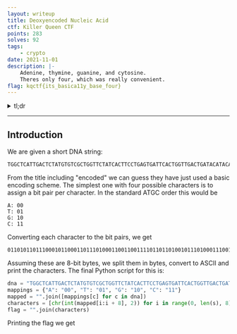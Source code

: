 ```yaml
---
layout: writeup
title: Deoxyencoded Nucleic Acid
ctf: Killer Queen CTF
points: 283
solves: 92
tags: 
    - crypto
date: 2021-11-01
description: |-
    Adenine, thymine, guanine, and cytosine.
    Theres only four, which was really convenient.
flag: kqctf{its_basica11y_base_four}
---
```

<details>
    <summary>tl;dr</summary>
    
</details>

***

## Introduction

We are given a short DNA string:

    TGGCTCATTGACTCTATGTGTCGCTGGTTCTATCACTTCCTGAGTGATTCACTGGTTGACTGATACATACATTCGTTTCCTGAGTGATTCACTGTTTTCCTGTGTGCCTCTTTCAGTCCT

From the title including "encoded" we can guess they have just used a basic encoding scheme. The simplest one with four possible characters is to assign a bit pair per character. In the standard ATGC order this would be

    A: 00
    T: 01
    G: 10
    C: 11

Converting each character to the bit pairs, we get

    011010110111000101100011011101000110011001111011011010010111010001110011010111110110001001100001011100110110100101100011011000010011000100110001011110010101111101100010011000010111001101100101010111110110011001101111011101010111001001111101

Assuming these are 8-bit bytes, we split them in bytes, convert to ASCII and print the characters. The final Python script for this is:

```python
dna = "TGGCTCATTGACTCTATGTGTCGCTGGTTCTATCACTTCCTGAGTGATTCACTGGTTGACTGATACATACATTCGTTTCCTGAGTGATTCACTGTTTTCCTGTGTGCCTCTTTCAGTCCT"
mappings = {"A": "00", "T": "01", "G": "10", "C": "11"}
mapped = "".join([mappings[c] for c in dna])
characters = [chr(int(mapped[i:i + 8], 2)) for i in range(0, len(s), 8)]
flag = "".join(characters)
```
Printing the flag we get